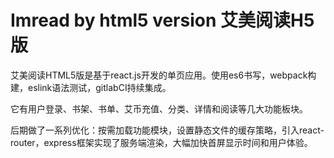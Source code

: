 # Imread by html5 version 艾美阅读H5版
艾美阅读HTML5版是基于react.js开发的单页应用。使用es6书写，webpack构建，eslink语法测试，gitlabCI持续集成。

它有用户登录、书架、书单、艾币充值、分类、详情和阅读等几大功能板块。

后期做了一系列优化：按需加载功能模块，设置静态文件的缓存策略，引入react-router，express框架实现了服务端渲染，大幅加快首屏显示时间和用户体验。
